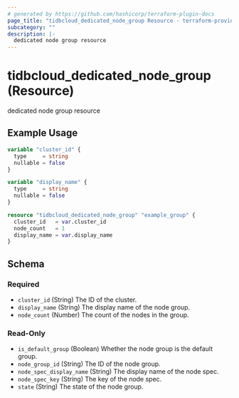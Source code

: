 ```yaml
---
# generated by https://github.com/hashicorp/terraform-plugin-docs
page_title: "tidbcloud_dedicated_node_group Resource - terraform-provider-tidbcloud"
subcategory: ""
description: |-
  dedicated node group resource
---
```


# tidbcloud_dedicated_node_group (Resource)

dedicated node group resource

## Example Usage

```terraform
variable "cluster_id" {
  type     = string
  nullable = false
}

variable "display_name" {
  type     = string
  nullable = false
}

resource "tidbcloud_dedicated_node_group" "example_group" {
  cluster_id   = var.cluster_id
  node_count   = 1
  display_name = var.display_name
}
```

<!-- schema generated by tfplugindocs -->
## Schema

### Required

- `cluster_id` (String) The ID of the cluster.
- `display_name` (String) The display name of the node group.
- `node_count` (Number) The count of the nodes in the group.

### Read-Only

- `is_default_group` (Boolean) Whether the node group is the default group.
- `node_group_id` (String) The ID of the node group.
- `node_spec_display_name` (String) The display name of the node spec.
- `node_spec_key` (String) The key of the node spec.
- `state` (String) The state of the node group.
